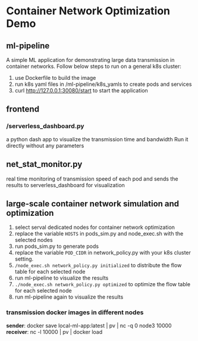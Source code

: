 # Container Network Optimization Demo


## ml-pipeline
A simple ML application for demonstrating large data transmission in container networks. 
Follow below steps to run on a general k8s cluster: 
1. use Dockerfile to build the image
2. run k8s yaml files in /ml-pipeline/k8s_yamls to create pods and services
3. curl http://127.0.0.1:30080/start to start the application

## frontend
### /serverless_dashboard.py
a python dash app to visualize the transmission time and bandwidth 
Run it directly without any parameters

## net_stat_monitor.py
real time monitoring of transmission speed of each pod and sends the results to serverless_dashboard for visualization

## large-scale container network simulation and optimization
1. select serval dedicated nodes for container network optimization
2. replace the variable `HOSTS` in pods_sim.py and node_exec.sh with the selected nodes
3. run pods_sim.py to generate pods
4. replace the variable `POD_CIDR` in network_policy.py with your k8s cluster setting. 
5. `/node_exec.sh network_policy.py initialized` to distribute the flow table for each selected node
6. run ml-pipeline to visualize the results
7. `./node_exec.sh network_policy.py optimized` to optimize the flow table for each selected node
8. run ml-pipeline again to visualize the results

### transmission docker images in different nodes 
**sender**: docker save local-ml-app:latest | pv | nc -q 0 node3 10000
**receiver**: nc -l 10000 | pv | docker load